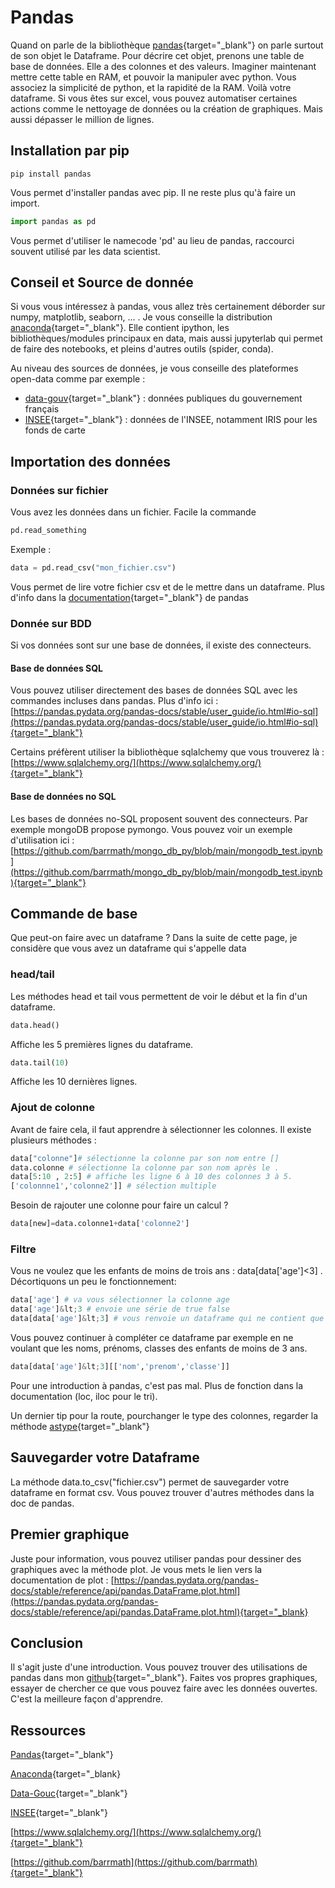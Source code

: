 # Pandas

Quand on parle de la bibliothèque [pandas](https://pandas.pydata.org/){target="_blank"} on parle surtout de son objet le Dataframe.
Pour décrire cet objet, prenons une table de base de données. Elle a des colonnes et des valeurs.
Imaginer maintenant mettre cette table en RAM, et pouvoir la manipuler avec python.
Vous associez la simplicité de python, et la rapidité de la RAM. Voilà votre dataframe.
Si vous êtes sur excel, vous pouvez automatiser certaines actions comme le nettoyage de données ou la création de graphiques.
Mais aussi dépasser le million de lignes.

## Installation par pip

```shell
pip install pandas
```

Vous permet d'installer pandas avec pip. Il ne reste plus qu'à faire un import.

```python
import pandas as pd
```

Vous permet d'utiliser le namecode 'pd' au lieu de pandas, raccourci souvent utilisé par les data scientist.

## Conseil et Source de donnée

Si vous vous intéressez à pandas, vous allez très certainement déborder sur numpy, matplotlib, seaborn, ... . Je vous
conseille la distribution [anaconda](https://www.anaconda.com/download){target="_blank"}.
Elle contient ipython, les bibliothèques/modules principaux en data,
mais aussi jupyterlab qui permet de faire des notebooks, et pleins d'autres outils (spider, conda).

Au niveau des sources de données, je vous conseille des plateformes open-data comme par exemple :

- [data-gouv](https://www.data.gouv.fr/fr/){target="_blank"} : données publiques du gouvernement français
- [INSEE](https://www.insee.fr/fr/information/2410988){target="_blank"} : données de l'INSEE, notamment IRIS pour les fonds de carte

## Importation des données

### Données sur fichier

Vous avez les données dans un fichier. Facile la commande

```python
pd.read_something
```

Exemple :

```python
data = pd.read_csv("mon_fichier.csv")
```

Vous permet de lire votre fichier csv et de le mettre dans un dataframe. Plus d'info dans la
[documentation](https://pandas.pydata.org/docs/reference/api/pandas.read_csv.html){target="_blank"} de pandas

### Donnée sur BDD

Si vos données sont sur une base de données, il existe des connecteurs.

#### Base de données SQL

Vous pouvez utiliser directement des bases de données SQL avec les commandes incluses dans pandas.
Plus d'info ici :
[https://pandas.pydata.org/pandas-docs/stable/user_guide/io.html#io-sql](https://pandas.pydata.org/pandas-docs/stable/user_guide/io.html#io-sql){target="_blank"}

Certains préfèrent utiliser la bibliothèque sqlalchemy que vous trouverez là :
[https://www.sqlalchemy.org/](https://www.sqlalchemy.org/){target="_blank"}

#### Base de données no SQL

Les bases de données no-SQL proposent souvent des connecteurs. Par exemple mongoDB propose pymongo.
Vous pouvez voir un exemple d'utilisation ici :
[https://github.com/barrmath/mongo_db_py/blob/main/mongodb_test.ipynb](https://github.com/barrmath/mongo_db_py/blob/main/mongodb_test.ipynb){target="_blank"}

## Commande de base

Que peut-on faire avec un dataframe ? Dans la suite de cette page, je considère que vous avez un dataframe qui s'appelle data

### head/tail

Les méthodes head et tail vous permettent de voir le début et la fin d'un dataframe.

```python
data.head()
```

Affiche les 5 premières lignes du dataframe.

```python
data.tail(10)
```

Affiche les 10 dernières lignes.

### Ajout de colonne

Avant de faire cela, il faut apprendre à sélectionner les colonnes. Il existe plusieurs méthodes :

```python
data["colonne"]# sélectionne la colonne par son nom entre []
data.colonne # sélectionne la colonne par son nom après le .
data[5:10 , 2:5] # affiche les ligne 6 à 10 des colonnes 3 à 5. 
['colonnne1','colonne2']] # sélection multiple
```

Besoin de rajouter une colonne pour faire un calcul ?

```python
data[new]=data.colonne1+data['colonne2']
```

### Filtre

Vous ne voulez que les enfants de moins de trois ans : data[data['age']&lt;3] .
Décortiquons un peu le fonctionnement:

```python
data['age'] # va vous sélectionner la colonne age
data['age']&lt;3 # envoie une série de true false
data[data['age']&lt;3] # vous renvoie un dataframe qui ne contient que les enfants de moins de 3 ans
```

Vous pouvez continuer à compléter ce dataframe par exemple en ne voulant que les noms, prénoms, classes des enfants de moins de 3 ans.

```python
data[data['age']&lt;3][['nom','prenom','classe']]
```

Pour une introduction à pandas, c'est pas mal. Plus de fonction dans la documentation (loc, iloc pour le tri).

Un dernier tip pour la route, pourchanger le type des colonnes, regarder la méthode
[astype](https://pandas.pydata.org/pandas-docs/stable/reference/api/pandas.DataFrame.astype.html){target="_blank"}

## Sauvegarder votre Dataframe

La méthode data.to_csv("fichier.csv") permet de sauvegarder votre dataframe en format csv. Vous pouvez trouver d'autres méthodes dans la doc de pandas.

## Premier graphique

Juste pour information, vous pouvez utiliser pandas pour dessiner des graphiques avec la méthode plot.
Je vous mets le lien vers la documentation de plot :
[https://pandas.pydata.org/pandas-docs/stable/reference/api/pandas.DataFrame.plot.html](https://pandas.pydata.org/pandas-docs/stable/reference/api/pandas.DataFrame.plot.html){target="_blank}

## Conclusion

Il s'agit juste d'une introduction. Vous pouvez trouver des utilisations de pandas dans mon
[github](https://github.com/barrmath){target="_blank"}.
Faites vos propres graphiques, essayer de chercher ce que vous pouvez faire avec les données ouvertes. C'est la meilleure façon d'apprendre.

## Ressources

[Pandas](https://pandas.pydata.org/){target="_blank"}

[Anaconda](https://www.anaconda.com/download){target="_blank}

[Data-Gouc](https://www.data.gouv.fr/fr/){target="_blank"}

[INSEE](https://www.insee.fr/fr/information/2410988){target="_blank"}

[https://www.sqlalchemy.org/](https://www.sqlalchemy.org/){target="_blank"}

[https://github.com/barrmath](https://github.com/barrmath){target="_blank"}
